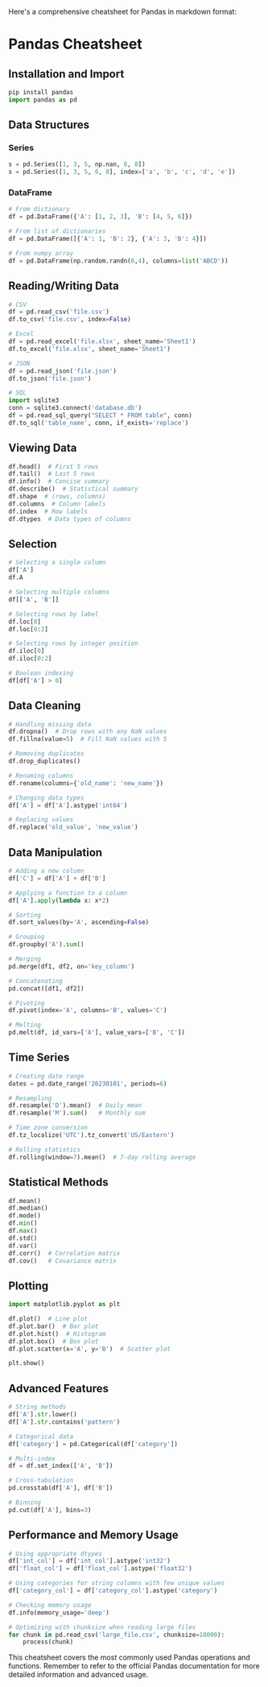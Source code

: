 Here's a comprehensive cheatsheet for Pandas in markdown format:

# Pandas Cheatsheet

## Installation and Import

```python
pip install pandas
import pandas as pd
```

## Data Structures

### Series

```python
s = pd.Series([1, 3, 5, np.nan, 6, 8])
s = pd.Series([1, 3, 5, 6, 8], index=['a', 'b', 'c', 'd', 'e'])
```

### DataFrame

```python
# From dictionary
df = pd.DataFrame({'A': [1, 2, 3], 'B': [4, 5, 6]})

# From list of dictionaries
df = pd.DataFrame([{'A': 1, 'B': 2}, {'A': 3, 'B': 4}])

# From numpy array
df = pd.DataFrame(np.random.randn(6,4), columns=list('ABCD'))
```

## Reading/Writing Data

```python
# CSV
df = pd.read_csv('file.csv')
df.to_csv('file.csv', index=False)

# Excel
df = pd.read_excel('file.xlsx', sheet_name='Sheet1')
df.to_excel('file.xlsx', sheet_name='Sheet1')

# JSON
df = pd.read_json('file.json')
df.to_json('file.json')

# SQL
import sqlite3
conn = sqlite3.connect('database.db')
df = pd.read_sql_query("SELECT * FROM table", conn)
df.to_sql('table_name', conn, if_exists='replace')
```

## Viewing Data

```python
df.head()  # First 5 rows
df.tail()  # Last 5 rows
df.info()  # Concise summary
df.describe()  # Statistical summary
df.shape  # (rows, columns)
df.columns  # Column labels
df.index  # Row labels
df.dtypes  # Data types of columns
```

## Selection

```python
# Selecting a single column
df['A']
df.A

# Selecting multiple columns
df[['A', 'B']]

# Selecting rows by label
df.loc[0]
df.loc[0:2]

# Selecting rows by integer position
df.iloc[0]
df.iloc[0:2]

# Boolean indexing
df[df['A'] > 0]
```

## Data Cleaning

```python
# Handling missing data
df.dropna()  # Drop rows with any NaN values
df.fillna(value=5)  # Fill NaN values with 5

# Removing duplicates
df.drop_duplicates()

# Renaming columns
df.rename(columns={'old_name': 'new_name'})

# Changing data types
df['A'] = df['A'].astype('int64')

# Replacing values
df.replace('old_value', 'new_value')
```

## Data Manipulation

```python
# Adding a new column
df['C'] = df['A'] + df['B']

# Applying a function to a column
df['A'].apply(lambda x: x*2)

# Sorting
df.sort_values(by='A', ascending=False)

# Grouping
df.groupby('A').sum()

# Merging
pd.merge(df1, df2, on='key_column')

# Concatenating
pd.concat([df1, df2])

# Pivoting
df.pivot(index='A', columns='B', values='C')

# Melting
pd.melt(df, id_vars=['A'], value_vars=['B', 'C'])
```

## Time Series

```python
# Creating date range
dates = pd.date_range('20230101', periods=6)

# Resampling
df.resample('D').mean()  # Daily mean
df.resample('M').sum()   # Monthly sum

# Time zone conversion
df.tz_localize('UTC').tz_convert('US/Eastern')

# Rolling statistics
df.rolling(window=7).mean()  # 7-day rolling average
```

## Statistical Methods

```python
df.mean()
df.median()
df.mode()
df.min()
df.max()
df.std()
df.var()
df.corr()  # Correlation matrix
df.cov()   # Covariance matrix
```

## Plotting

```python
import matplotlib.pyplot as plt

df.plot()  # Line plot
df.plot.bar()  # Bar plot
df.plot.hist()  # Histogram
df.plot.box()  # Box plot
df.plot.scatter(x='A', y='B')  # Scatter plot

plt.show()
```

## Advanced Features

```python
# String methods
df['A'].str.lower()
df['A'].str.contains('pattern')

# Categorical data
df['category'] = pd.Categorical(df['category'])

# Multi-index
df = df.set_index(['A', 'B'])

# Cross-tabulation
pd.crosstab(df['A'], df['B'])

# Binning
pd.cut(df['A'], bins=3)
```

## Performance and Memory Usage

```python
# Using appropriate dtypes
df['int_col'] = df['int_col'].astype('int32')
df['float_col'] = df['float_col'].astype('float32')

# Using categories for string columns with few unique values
df['category_col'] = df['category_col'].astype('category')

# Checking memory usage
df.info(memory_usage='deep')

# Optimizing with chunksize when reading large files
for chunk in pd.read_csv('large_file.csv', chunksize=10000):
    process(chunk)
```

This cheatsheet covers the most commonly used Pandas operations and functions. Remember to refer to the official Pandas documentation for more detailed information and advanced usage.

